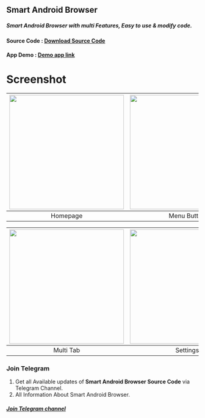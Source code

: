 ## Smart Android Browser
##### Smart Android Browser with multi Features, Easy to use & modify code. 

#### Source Code : [Download Source Code](https://github.com/Mahadev-code/AndroidSmartBrowser/blob/master/Source_Code.md)<br>

#### App Demo : [Demo app link](https://drive.google.com/file/d/11wr-lg6SL8TKY8nJWtzt4HPjBosZ4mZ3/view?usp=drivesdk)<br>


# Screenshot

| <img src = "https://github.com/mjbdl/AndroidSmartBrowser/blob/master/Screenshot_20200804-120741.png" width = "300"/> | <img src = "https://github.com/mjbdl/AndroidSmartBrowser/blob/master/Screenshot_20200804-120748.png" width = "300"/> |
|:---:|:---:|
| Homepage | Menu Button |

| <img src = "https://github.com/mjbdl/AndroidSmartBrowser/blob/master/Screenshot_20200804-121012.png" width = "300"/> | <img src = "https://github.com/mjbdl/AndroidSmartBrowser/blob/master/Screenshot_20200804-121036.png" width = "300"/> |
|:---:|:---:|
| Multi Tab | Settings |


### Join Telegram
1. Get all Available updates of **Smart Android Browser Source Code** via Telegram Channel.
2. All Information About Smart Android Browser.
##### [Join Telegram channel](https://t.me/LeafExplorer)</br>
